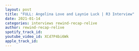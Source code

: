 ```yaml
---
layout: post
title: "FULL: Angelina Love and Laynie Luck | R3 Interview"
date: 2021-01-14
categories: interviews rewind-recap-relive
author: rewind-recap-relive
spotify_track_id: 
youtube_video_id: XCd7P4bi6Wk
apple_track_id: 
---
```

